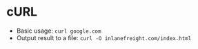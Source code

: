 # cURL
- Basic usage: `curl google.com`
- Output result to a file: `curl -O inlanefreight.com/index.html`
